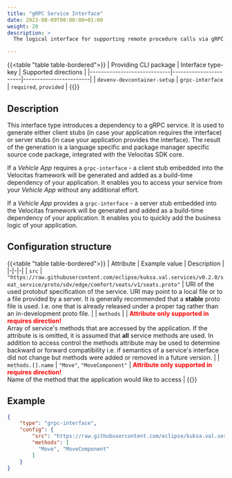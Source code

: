 ```yaml
---
title: "gRPC Service Interface"
date: 2023-08-09T00:00:00+01:00
weight: 20
description: >
  The logical interface for supporting remote procedure calls via gRPC.

---
```


{{<table "table table-bordered">}}
| Providing CLI package       | Interface type-key    | Supported directions   |
|-----------------------------|-----------------------|------------------------|
| `devenv-devcontainer-setup` | `grpc-interface`      | `required`, `provided` |
{{</table>}}

## Description

This interface type introduces a dependency to a gRPC service. It is used to generate either client stubs (in case your application requires the interface) or server stubs (in case your application provides the interface). The result of the generation is a language specific and package manager specific source code package, integrated with the Velocitas SDK core.

If a _Vehicle App_ requires a `grpc-interface` - a client stub embedded into the Velocitas framework will be generated and added as a build-time dependency of your application. It enables you to access your service from your _Vehicle App_ without any additional effort.

If a _Vehicle App_ provides a `grpc-interface` - a server stub embedded into the Velocitas framework will be generated and added as a build-time dependency of your application. It enables you to quickly add the business logic of your application.

## Configuration structure

{{<table "table table-bordered">}}
| Attribute | Example value | Description |
|-|-|-|
| `src` | `"https://raw.githubusercontent.com/eclipse/kuksa.val.services/v0.2.0/seat_service/proto/sdv/edge/comfort/seats/v1/seats.proto"` | URI of the used protobuf specification of the service. URI may point to a local file or to a file provided by a server. It is generally recommended that a **stable** proto file is used. I.e. one that is already released under a proper tag rather than an in-development proto file. |
| `methods` | | <span style="color:red;">**Attribute only supported in requires direction!**</span><br/>Array of service's methods that are accessed by the application. If the attribute is is omitted, it is assumed that **all** service methods are used. In addition to access control the methods attribute may be used to determine backward or forward compatibility i.e. if semantics of a service's interface did not change but methods were added or removed in a future version.  |
| `methods.[].name` | `"Move"`, `"MoveComponent"` | <span style="color:red;">**Attribute only supported in requires direction!**</span><br/>Name of the method that the application would like to access |
{{</table>}}

## Example

```json
{
    "type": "grpc-interface",
    "config": {
        "src": "https://raw.githubusercontent.com/eclipse/kuksa.val.services/v0.2.0/seat_service/proto/sdv/edge/comfort/seats/v1/seats.proto",
        "methods": [
          "Move", "MoveComponent"
        ]
    }
}
```
